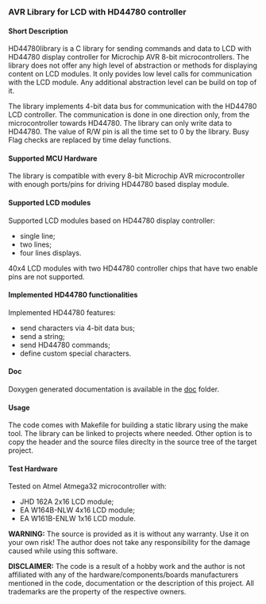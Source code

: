 ### AVR Library for LCD with HD44780 controller 

#### Short Description

HD44780library is a C library for sending commands and data to LCD with HD44780 display controller for Microchip AVR 8-bit microcontrollers. The library does not offer any high level of abstraction or methods for displaying content on LCD modules. It only povides low level calls for communication
with the LCD module. Any additional abstraction level can be build on top of it.

The library implements 4-bit data bus for communication with the HD44780 LCD controller. 
The communication is done in one direction only, from the microcontroller towards HD44780.
The library can only write data to HD44780. The value of R/W pin is all the time set to 0 by the library. 
Busy Flag checks are replaced by time delay functions.


#### Supported MCU Hardware

The library is compatible with every 8-bit Microchip AVR microcontroller with enough ports/pins for driving HD44780 based display module.

#### Supported LCD modules

Supported LCD modules based on HD44780 display controller:

 - single line;
 - two lines;
 - four lines displays.

40x4 LCD modules with two HD44780 controller chips that have two enable pins are not supported. 


#### Implemented HD44780 functionalities

Implemented HD44780 features:

 - send characters via 4-bit data bus;
 - send a string;
 - send HD44780 commands;
 - define custom special characters.

#### Doc

Doxygen generated documentation is available in the  [doc](doc/index.html) folder.

#### Usage

The code comes with Makefile for building a static library using the make tool. The library can be linked to projects where needed. Other option is to copy the header and the source files direclty in the source tree of the target project.  

#### Test Hardware

Tested on Atmel Atmega32 microcontroller with: 

 - JHD 162A 2x16 LCD module;
 - EA W164B-NLW 4x16 LCD module;
 - EA W161B-ENLW 1x16 LCD module.

**WARNING:**
The source is provided as it is without any warranty. Use it on your own risk!
The author does not take any responsibility for the damage caused while using this software.

**DISCLAIMER:**
The code is a result of a hobby work and the author is not affiliated with any of the hardware/components/boards manufacturers mentioned in the code, documentation or the description of this project. All trademarks are the property of the respective owners.